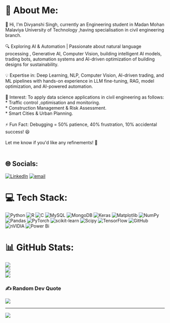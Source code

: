 # 💫 About Me:
👋 Hi, I'm   Divyanshi Singh, currently an  Engineering student in Madan Mohan Malaviya University of Technology ,having specialisation in civil engineering branch. <br><br>🔍 Exploring AI & Automation | Passionate about natural language processing , Generative AI, Computer Vision, building intelligent AI models, trading bots, automation systems and AI-driven optimization of building designs for sustainability.<br><br>💡 Expertise in: Deep Learning, NLP, Computer Vision, AI-driven trading, and ML pipelines with hands-on experience in LLM fine-tuning, RAG, model optimization, and AI-powered automation.<br><br>🚀 Interest: To apply data science applications in civil engineering as follows:<br>      * Traffic control ,optimisation and monitoring.<br>      *  Construction Management & Risk Assessment.<br>      * Smart Cities & Urban Planning.<br><br>⚡ Fun Fact: Debugging = 50% patience, 40% frustration, 10% accidental success! 😆<br><br>Let me know if you'd like any refinements! 🚀<br><br>


## 🌐 Socials:
[![LinkedIn](https://img.shields.io/badge/LinkedIn-%230077B5.svg?logo=linkedin&logoColor=white)](https://linkedin.com/in/divyanshi018572) [![email](https://img.shields.io/badge/Email-D14836?logo=gmail&logoColor=white)](mailto:divyanshis499@gmail.com) 

# 💻 Tech Stack:
![Python](https://img.shields.io/badge/python-3670A0?style=for-the-badge&logo=python&logoColor=ffdd54) ![R](https://img.shields.io/badge/r-%23276DC3.svg?style=for-the-badge&logo=r&logoColor=white) ![C](https://img.shields.io/badge/c-%2300599C.svg?style=for-the-badge&logo=c&logoColor=white) ![MySQL](https://img.shields.io/badge/mysql-4479A1.svg?style=for-the-badge&logo=mysql&logoColor=white) ![MongoDB](https://img.shields.io/badge/MongoDB-%234ea94b.svg?style=for-the-badge&logo=mongodb&logoColor=white) ![Keras](https://img.shields.io/badge/Keras-%23D00000.svg?style=for-the-badge&logo=Keras&logoColor=white) ![Matplotlib](https://img.shields.io/badge/Matplotlib-%23ffffff.svg?style=for-the-badge&logo=Matplotlib&logoColor=black) ![NumPy](https://img.shields.io/badge/numpy-%23013243.svg?style=for-the-badge&logo=numpy&logoColor=white) ![Pandas](https://img.shields.io/badge/pandas-%23150458.svg?style=for-the-badge&logo=pandas&logoColor=white) ![PyTorch](https://img.shields.io/badge/PyTorch-%23EE4C2C.svg?style=for-the-badge&logo=PyTorch&logoColor=white) ![scikit-learn](https://img.shields.io/badge/scikit--learn-%23F7931E.svg?style=for-the-badge&logo=scikit-learn&logoColor=white) ![Scipy](https://img.shields.io/badge/SciPy-%230C55A5.svg?style=for-the-badge&logo=scipy&logoColor=%white) ![TensorFlow](https://img.shields.io/badge/TensorFlow-%23FF6F00.svg?style=for-the-badge&logo=TensorFlow&logoColor=white) ![GitHub](https://img.shields.io/badge/github-%23121011.svg?style=for-the-badge&logo=github&logoColor=white) ![nVIDIA](https://img.shields.io/badge/nVIDIA-%2376B900.svg?style=for-the-badge&logo=nVIDIA&logoColor=white) ![Power Bi](https://img.shields.io/badge/power_bi-F2C811?style=for-the-badge&logo=powerbi&logoColor=black)
# 📊 GitHub Stats:
![](https://github-readme-stats.vercel.app/api?username=DIVYANSHI018572&theme=dark&hide_border=false&include_all_commits=false&count_private=false)<br/>
![](https://github-readme-streak-stats.herokuapp.com/?user=DIVYANSHI018572&theme=dark&hide_border=false)<br/>
![](https://github-readme-stats.vercel.app/api/top-langs/?username=DIVYANSHI018572&theme=dark&hide_border=false&include_all_commits=false&count_private=false&layout=compact)

### ✍️ Random Dev Quote
![](https://quotes-github-readme.vercel.app/api?type=horizontal&theme=radical)

---
[![](https://visitcount.itsvg.in/api?id=DIVYANSHI018572&icon=0&color=0)](https://visitcount.itsvg.in)

<!-- Proudly created with GPRM ( https://gprm.itsvg.in ) -->
